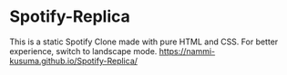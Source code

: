 # Spotify-Replica

This is a static Spotify Clone made with pure HTML and CSS. For better experience, switch to landscape mode.
https://nammi-kusuma.github.io/Spotify-Replica/
